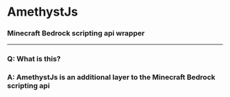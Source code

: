 # AmethystJs
### Minecraft Bedrock scripting api wrapper 
---
### **Q:** What is this?
### **A:** AmethystJs is an additional layer to the Minecraft Bedrock scripting api